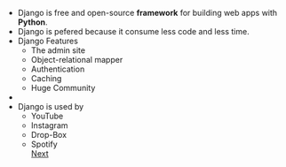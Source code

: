 - Django is free and open-source **framework** for building web apps with **Python**.
- Django is pefered because it consume less code and less time.
- Django Features 
	- The admin site 
	- Object-relational mapper
	- Authentication
	- Caching
	- Huge Community
- 
- Django is used by 
	- YouTube
	- Instagram 
	- Drop-Box
	- Spotify   
[Next](obsidian://open?vault=Notes&file=Obsidian%20Vault%2F_AI_ML_%2Fpython%2FDjango%2FCreate%20a%20Project%20and%20app)
